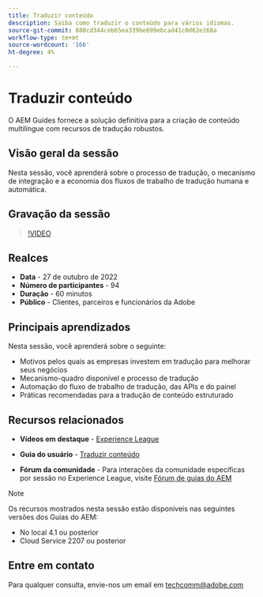 ```yaml
---
title: Traduzir conteúdo
description: Saiba como traduzir o conteúdo para vários idiomas.
source-git-commit: 880cd344ceb65ea339be699ebcad41c0d62e168a
workflow-type: tm+mt
source-wordcount: '166'
ht-degree: 4%

---
```


# Traduzir conteúdo

O AEM Guides fornece a solução definitiva para a criação de conteúdo multilíngue com recursos de tradução robustos.

## Visão geral da sessão

Nesta sessão, você aprenderá sobre o processo de tradução, o mecanismo de integração e a economia dos fluxos de trabalho de tradução humana e automática.

## Gravação da sessão

>[!VIDEO](https://video.tv.adobe.com/v/3414140/translation-aem-guides?quality=12&learn=on)

## Realces

- **Data** - 27 de outubro de 2022
- **Número de participantes** - 94
- **Duração** - 60 minutos
- **Público** - Clientes, parceiros e funcionários da Adobe

## Principais aprendizados

Nesta sessão, você aprenderá sobre o seguinte:
- Motivos pelos quais as empresas investem em tradução para melhorar seus negócios
- Mecanismo-quadro disponível e processo de tradução
- Automação do fluxo de trabalho de tradução, das APIs e do painel
- Práticas recomendadas para a tradução de conteúdo estruturado

## Recursos relacionados

- **Vídeos em destaque** -  [Experience League](https://experienceleague.adobe.com/docs/experience-manager-guides-learn/videos/advanced-user-guide/overview.html?lang=en)

- **Guia do usuário** - [Traduzir conteúdo](https://help.adobe.com/en_US/xml-documentation-for-adobe-experience-manager/index.html#t=DXML-master-map%2Ftranslation.html)

- **Fórum da comunidade** - Para interações da comunidade específicas por sessão no Experience League, visite [Fórum de guias do AEM](https://experienceleaguecommunities.adobe.com/t5/experience-manager-guides/bd-p/xml-documentation-discussions)

>[!NOTE]
>
> Os recursos mostrados nesta sessão estão disponíveis nas seguintes versões dos Guias do AEM:
> - No local 4.1 ou posterior
> - Cloud Service 2207 ou posterior

## Entre em contato

Para qualquer consulta, envie-nos um email em <techcomm@adobe.com>
